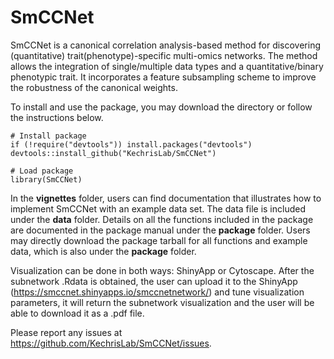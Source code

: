 # SmCCNet
SmCCNet is a canonical correlation analysis-based method for discovering (quantitative) trait(phenotype)-specific multi-omics networks. The method allows the integration of single/multiple data types and a quantitative/binary phenotypic trait. It incorporates a feature subsampling scheme to improve the robustness of the canonical weights. 

To install and use the package, you may download the directory or follow the instructions below.
```{r, install-and-example}
# Install package
if (!require("devtools")) install.packages("devtools")
devtools::install_github("KechrisLab/SmCCNet")

# Load package
library(SmCCNet)
```

In the **vignettes** folder, users can find documentation that illustrates how to implement SmCCNet with an example data set. The data file is included under the **data** folder. Details on all the functions included in the package are documented in the package manual under the **package** folder. Users may directly download the package tarball for all functions and example data, which is also under the **package** folder.

Visualization can be done in both ways: ShinyApp or Cytoscape. After the subnetwork .Rdata is obtained, the user can upload it to the ShinyApp (https://smccnet.shinyapps.io/smccnetnetwork/) and tune visualization parameters, it will return the subnetwork visualization and the user will be able to download it as a .pdf file.

Please report any issues at https://github.com/KechrisLab/SmCCNet/issues.


